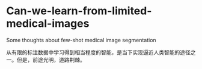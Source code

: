 # Can-we-learn-from-limited-medical-images
Some thoughts about few-shot medical image segmentation


从有限的标注数据中学习得到相当程度的智能，是当下实现逼近人类智能的途径之一。但是，前途光明，道路荆棘。

